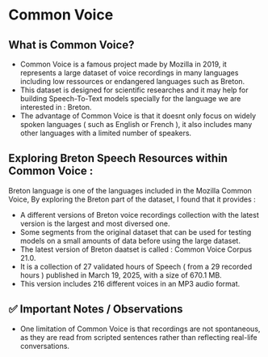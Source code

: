 # Common Voice
## What is Common Voice?
* Common Voice is a famous project made by Mozilla in 2019, it represents a 
large dataset of voice recordings in many languages including low
ressources or endangered languages such as Breton.
* This dataset is designed for scientific researches and it may help
for building Speech-To-Text models specially for the language we are
interested in : Breton.
* The advantage of Common Voice is that it doesnt only focus on widely
spoken languages ( such as English or French ), it also includes many
other languages with a limited number of speakers.
## Exploring Breton Speech Resources within Common Voice :
Breton language is one of the languages included in the Mozilla Common Voice, By exploring the Breton part of the dataset, I found that it provides :
* A different versions of Breton voice recordings collection with
the latest version is the largest and most diversed one.
* Some segments from the original dataset that can be used for
testing models on a small amounts of data before using the large
dataset.
* The latest version of Breton daatset is called : Common Voice Corpus 21.0.
* It is a collection of 27 validated hours of Speech ( from a 29
recorded hours ) published in March 19, 2025, with a size of 
670.1 MB.
* This version includes 216 different voices in an MP3 audio format.
## ✅ Important Notes / Observations
* One limitation of Common Voice is that recordings are not spontaneous, as they are read from scripted sentences rather than reflecting real-life conversations.

